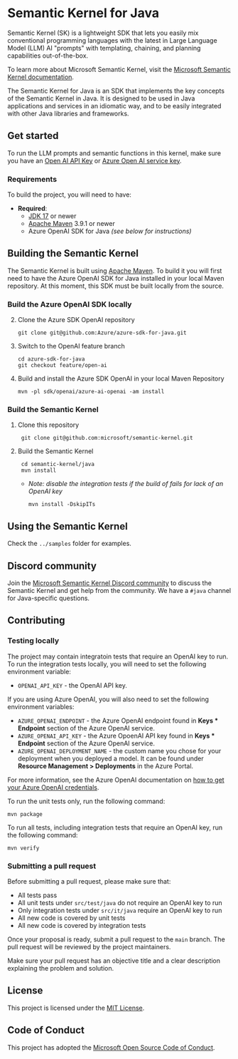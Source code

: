 # Semantic Kernel for Java

Semantic Kernel (SK) is a lightweight SDK that lets you easily mix conventional programming languages with the latest in Large Language Model (LLM) AI "prompts" with templating, chaining, and planning capabilities out-of-the-box.

To learn more about Microsoft Semantic Kernel, visit the [Microsoft Semantic Kernel documentation](https://learn.microsoft.com/en-us/semantic-kernel/whatissk).

The Semantic Kernel for Java is an SDK that implements the key concepts of the Semantic Kernel in Java. It is designed to be used in Java applications and services in an idiomatic way, and to be easily integrated with other Java libraries and frameworks.

## Get started

To run the LLM prompts and semantic functions in this kernel, make sure you have an [Open AI API Key](https://openai.com/api/) or [Azure Open AI service key](https://learn.microsoft.com/azure/cognitive-services/openai/quickstart?pivots=rest-api).

### Requirements

To build the project, you will need to have:

- **Required**: 
  - [JDK 17](https://microsoft.com/openjdk/) or newer
  - [Apache Maven](https://maven.apache.org/) 3.9.1 or newer
  - Azure OpenAI SDK for Java _(see below for instructions)_

## Building the Semantic Kernel

The Semantic Kernel is built using [Apache Maven](https://maven.apache.org/). To build it you will first need to have the Azure OpenAI SDK for Java installed in your local Maven repository. At this moment, this SDK must be built locally from the source.

### Build the Azure OpenAI SDK locally

2. Clone the Azure SDK OpenAI repository

       git clone git@github.com:Azure/azure-sdk-for-java.git

3. Switch to the OpenAI feature branch

       cd azure-sdk-for-java
       git checkout feature/open-ai

4. Build and install the Azure SDK OpenAI in your local Maven Repository

       mvn -pl sdk/openai/azure-ai-openai -am install

### Build the Semantic Kernel

1. Clone this repository

        git clone git@github.com:microsoft/semantic-kernel.git

2. Build the Semantic Kernel

        cd semantic-kernel/java
        mvn install

    - _Note: disable the integration tests if the build of fails for lack of an OpenAI key_

          mvn install -DskipITs

## Using the Semantic Kernel

Check the `../samples` folder for examples.

## Discord community

Join the [Microsoft Semantic Kernel Discord community](https://aka.ms/java-sk-discord) to discuss the Semantic Kernel and get help from the community. We have a `#java` channel for Java-specific questions.

## Contributing

### Testing locally

The project may contain integratoin tests that require an OpenAI key to run. To run the integration tests locally, you will need to set the following environment variable:

- `OPENAI_API_KEY` - the OpenAI API key.

If you are using Azure OpenAI, you will also need to set the following environment variables:

- `AZURE_OPENAI_ENDPOINT` - the Azure OpenAI endpoint found in **Keys * Endpoint** section of the Azure OpenAI service.
- `AZURE_OPENAI_API_KEY` - the Azure OpoenAI API key found in **Keys * Endpoint** section of the Azure OpenAI service.
- `AZURE_OPENAI_DEPLOYMENT_NAME` - the custom name you chose for your deployment when you deployed a model. It can be found under **Resource Management > Deployments** in the Azure Portal.

For more information, see the Azure OpenAI documentation on [how to get your Azure OpenAI credentials](https://learn.microsoft.com/en-us/azure/cognitive-services/openai/quickstart?pivots=rest-api&tabs=command-line#retrieve-key-and-endpoint).

To run the unit tests only, run the following command:

    mvn package

To run all tests, including integration tests that require an OpenAI key, run the following command:

    mvn verify

### Submitting a pull request

Before submitting a pull request, please make sure that:

- All tests pass
- All unit tests under `src/test/java` do not require an OpenAI key to run
- Only integration tests under `src/it/java` require an OpenAI key to run
- All new code is covered by unit tests
- All new code is covered by integration tests

Once your proposal is ready, submit a pull request to the `main` branch. The pull request will be reviewed by the project maintainers.

Make sure your pull request has an objective title and a clear description explaining the problem and solution.

## License

This project is licensed under the [MIT License](LICENSE).

## Code of Conduct

This project has adopted the [Microsoft Open Source Code of Conduct](https://opensource.microsoft.com/codeofconduct/).
